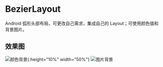 # BezierLayout
Android 弧形头部布局，可更改自己需求，集成自己的 Layout；可使用颜色值和背景图片。

## 效果图
![颜色背景](https://github.com/xing16/BezierLayout/raw/master/screenshot/s1.png){:height="10%" width="50%"}
![图片背景](https://github.com/xing16/BezierLayout/raw/master/screenshot/s1.png)
